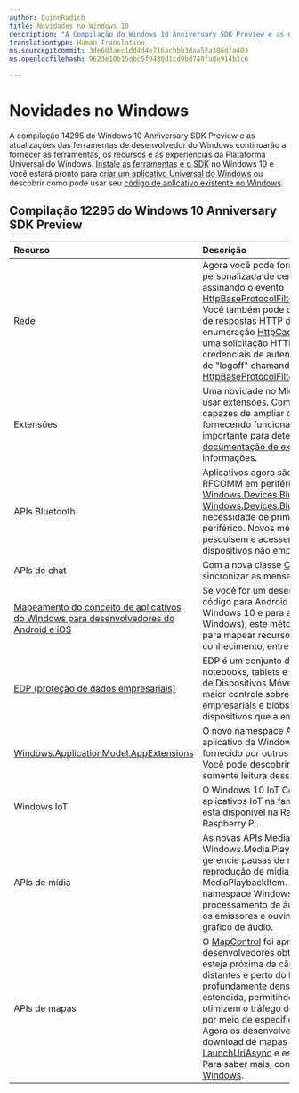 ```yaml
---
author: QuinnRadich
title: Novidades no Windows 10
description: "A Compilação do Windows 10 Anniversary SDK Preview e as novas ferramentas de desenvolvedor fornecem as ferramentas, os recursos e as experiências da nova Plataforma Universal do Windows."
translationtype: Human Translation
ms.sourcegitcommit: 3de603aec1dd4d4e716acbbb3daa52a306dfa403
ms.openlocfilehash: 9623e10b15dbc5f9480d1cd9bd740fa8e914b3c6

---
```


# Novidades no Windows

A compilação 14295 do Windows 10 Anniversary SDK Preview e as atualizações das ferramentas de desenvolvedor do Windows continuarão a fornecer as ferramentas, os recursos e as experiências da Plataforma Universal do Windows. 
              [Instale as ferramentas e o SDK](https://developer.microsoft.com/windows/downloads#_blank) no Windows 10 e você estará pronto para [criar um aplicativo Universal do Windows](https://msdn.microsoft.com/library/windows/apps/bg124288) ou descobrir como pode usar seu [código de aplicativo existente no Windows](https://msdn.microsoft.com/library/windows/apps/mt238321).

## Compilação 12295 do Windows 10 Anniversary SDK Preview

Recurso | Descrição
 :---- | :----
Rede | Agora você pode fornecer sua própria validação personalizada de certificados SSL/TLS de servidor assinando o evento [HttpBaseProtocolFilter.ServerCustomValidationRequest](https://msdn.microsoft.com/library/windows/apps/windows.web.http.filters.httpbaseprotocolfilter.aspx#_blank). Você também pode desativar completamente a leitura de respostas HTTP do cache, especificando o valor de enumeração [HttpCacheReadBehavior.NoCache](https://msdn.microsoft.com/library/windows/apps/windows.web.http.filters.httpcachereadbehavior.aspx#_blank) em uma solicitação HTTP. Agora é possível limpar as credenciais de autenticação para habilitar um cenário de "logoff" chamando o método [HttpBaseProtocolFilter.ClearAuthenticationCache](https://msdn.microsoft.com/library/windows/apps/windows.web.http.filters.httpbaseprotocolfilter.aspx#_blank).
Extensões | Uma novidade no Microsoft Edge é a capacidade de usar extensões. Com as extensões, os usuários são capazes de ampliar os recursos do Microsoft Edge, fornecendo funcionalidades de nicho que são importante para determinados públicos-alvo. Confira a [documentação de extensões](https://developer.microsoft.com/microsoft-edge/platform/documentation/extensions/#_blank) para obter mais informações.
APIs Bluetooth | Aplicativos agora são capazes de acessar os serviços RFCOMM em periféricos Bluetooth remotos via [Windows.Devices.Bluetooth e Windows.Devices.Bluetooth.Rfcomm](https://msdn.microsoft.com/library/windows/apps/windows.devices.bluetooth.aspx#_blank) sem a necessidade de primeiramente emparelhar-se com o periférico. Novos métodos permitem que aplicativos pesquisem e acessem serviços RFCOMM em dispositivos não emparelhados.
APIs de chat | Com a nova classe [ChatSyncManager](https://msdn.microsoft.com/library/windows/apps/mt414181.aspx#_blank), você pode sincronizar as mensagens de texto de e para a nuvem.
[Mapeamento do conceito de aplicativos do Windows para desenvolvedores do Android e iOS](https://msdn.microsoft.com/windows/uwp/porting/android-ios-uwp-map#_blank) | Se você for um desenvolvedor com habilidades e/ou código para Android ou iOS e quiser mudar para o Windows 10 e para a UWP (Plataforma Universal do Windows), este método tem tudo o que você precisa para mapear recursos de plataforma, e seu conhecimento, entre as três plataformas.
[EDP (proteção de dados empresariais)](https://msdn.microsoft.com/windows/uwp/enterprise/edp-hub?branch=build2016#_blank) | EDP é um conjunto de recursos em desktops, notebooks, tablets e telefones para o Gerenciamento de Dispositivos Móveis (MDM). O EDP dá às empresas maior controle sobre como seus dados (arquivos empresariais e blobs de dados) são tratados nos dispositivos que a empresa gerencia.
[Windows.ApplicationModel.AppExtensions](https://msdn.microsoft.com/library/windows/apps/windows.applicationmodel.appextensions.aspx#_blank) | O novo namespace AppExtensions permite que seu aplicativo da Windows Store hospede o conteúdo fornecido por outros aplicativos da Windows Store. Você pode descobrir, enumerar e acessar conteúdo somente leitura desses aplicativos.
Windows IoT | O Windows 10 IoT Core permite que você crie aplicativos IoT na familiaridade do Windows e agora está disponível na Raspberry Pi 3, a mais nova placa Raspberry Pi.
APIs de mídia | As novas APIs MediaBreak no namespace Windows.Media.Playback permitem que você agende e gerencie pausas de mídia com facilidade durante a reprodução de mídia usando MediaSource e MediaPlaybackItem. As novas APIs AudioGraph no namespace Windows.Media.Audio adicionam processamento de áudio espacial que permite atribuir os emissores e ouvintes posicionados em 3D a nós do gráfico de áudio.
APIs de mapas | O [MapControl](https://msdn.microsoft.com/library/windows/apps/windows.ui.xaml.controls.maps.mapcontrol.aspx#_blank) foi aprimorado para permitir que os desenvolvedores obtenham uma região visível que esteja próxima da câmera, excluindo regiões que estão distantes e perto do horizonte em uma exibição profundamente densa. A classe [MapLocationFinder](https://msdn.microsoft.com/library/windows/apps/windows.services.maps.maplocationfinder.aspx#_blank) foi estendida, permitindo que os desenvolvedores otimizem o tráfego de rede na geocodificação reversa por meio de especificação de uma precisão desejada. Agora os desenvolvedores podem aproveitar o download de mapas offline usando o método [LaunchUriAsync](https://msdn.microsoft.com/library/windows/apps/hh701480.aspx#_blank) e especificando a latitude e longitude. Para saber mais, consulte [Iniciar o aplicativo Mapas do Windows](https://msdn.microsoft.com/windows/uwp/launch-resume/launch-maps-app#_blank).



<!--HONumber=Jul16_HO2-->


